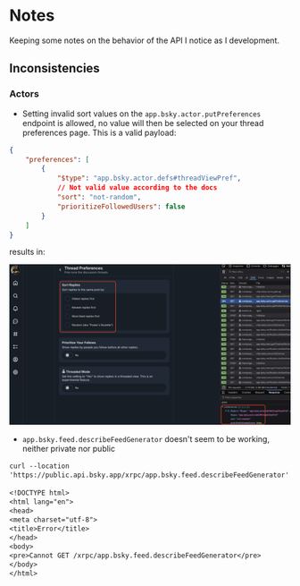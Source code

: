 # Notes

Keeping some notes on the behavior of the API I notice as I development.

## Inconsistencies

### Actors

- Setting invalid sort values on the `app.bsky.actor.putPreferences` endpoint is allowed, no value will then be selected
  on your thread preferences page. This is a valid payload:

```json
{
    "preferences": [
        {
            "$type": "app.bsky.actor.defs#threadViewPref",
            // Not valid value according to the docs
            "sort": "not-random",
            "prioritizeFollowedUsers": false
        }
    ]
}
```

results in:

![no thread preference](screenshots/no_thread_preference.png)

- `app.bsky.feed.describeFeedGenerator` doesn't seem to be working, neither private nor public

```shell
curl --location 'https://public.api.bsky.app/xrpc/app.bsky.feed.describeFeedGenerator'

<!DOCTYPE html>
<html lang="en">
<head>
<meta charset="utf-8">
<title>Error</title>
</head>
<body>
<pre>Cannot GET /xrpc/app.bsky.feed.describeFeedGenerator</pre>
</body>
</html>
```
